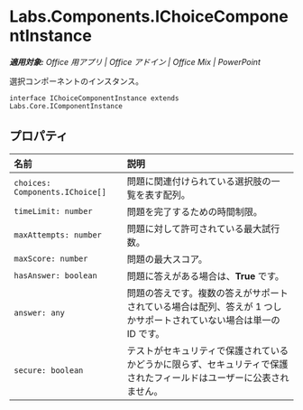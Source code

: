 
# <a name="labs.components.ichoicecomponentinstance"></a>Labs.Components.IChoiceComponentInstance

 _**適用対象:** Office 用アプリ | Office アドイン | Office Mix | PowerPoint_

選択コンポーネントのインスタンス。

```
interface IChoiceComponentInstance extends Labs.Core.IComponentInstance
```


## <a name="properties"></a>プロパティ


|名前|説明|
|:-----|:-----|
| `choices: Components.IChoice[]`|問題に関連付けられている選択肢の一覧を表す配列。|
| `timeLimit: number`|問題を完了するための時間制限。|
| `maxAttempts: number`|問題に対して許可されている最大試行数。|
| `maxScore: number`|問題の最大スコア。|
| `hasAnswer: boolean`|問題に答えがある場合は、**True** です。|
| `answer: any`|問題の答えです。複数の答えがサポートされている場合は配列、答えが 1 つしかサポートされていない場合は単一の ID です。|
| `secure: boolean`|テストがセキュリティで保護されているかどうかに限らず、セキュリティで保護されたフィールドはユーザーに公表されません。|
